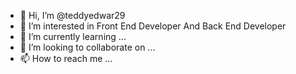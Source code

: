 - 👋 Hi, I’m @teddyedwar29
- 👀 I’m interested in Front End Developer And Back End Developer
- 🌱 I’m currently learning ... 
- 💞️ I’m looking to collaborate on ...
- 📫 How to reach me ...

<!---
teddyedwar29/teddyedwar29 is a ✨ special ✨ repository because its `README.md` (this file) appears on your GitHub profile.
You can click the Preview link to take a look at your changes.
--->
